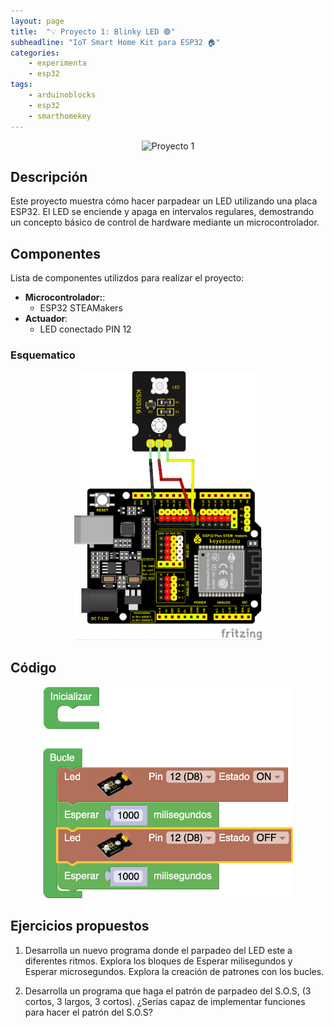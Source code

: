 ```yaml
---
layout: page
title:  "💡 Proyecto 1: Blinky LED 🟢"
subheadline: "IoT Smart Home Kit para ESP32 🏠"
categories:
    - experimenta
    - esp32
tags:
    - arduinoblocks
    - esp32
    - smarthomekey
---
```

<p align="center">
    <img src="/images/experimenta/esp32/Proyectos/Proyecto1_H.gif" alt="Proyecto 1" width="400"/>
</p>

## Descripción

Este proyecto muestra cómo hacer parpadear un LED utilizando una placa ESP32. El LED se enciende y apaga en intervalos regulares, demostrando un concepto básico de control de hardware mediante un microcontrolador.

## Componentes

Lista de componentes utilizdos para realizar el proyecto:
- **Microcontrolador:**:
    - ESP32 STEAMakers
- **Actuador**:
    - LED conectado PIN 12

### Esquematico

<p align="center">
    <img src="/images/experimenta/esp32/Proyectos/P01_Esquematico.png" alt="Proyecto 1" width="300"/>
</p>

## Código 

<p align="center">
    <img src="/images/experimenta/esp32/Proyectos/Proyecto01.png" alt="Proyecto 1" width="400"/>
</p>

## Ejercicios propuestos

1.	Desarrolla un nuevo programa donde el parpadeo del LED este a diferentes ritmos. Explora los bloques de Esperar milisegundos y Esperar microsegundos. Explora la creación de patrones con los bucles.

2. Desarrolla un programa que haga el patrón de parpadeo del S.O.S, (3 cortos, 3 largos, 3 cortos). ¿Serias capaz de implementar funciones para hacer el patrón del S.O.S?
